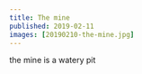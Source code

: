 ```yaml
---
title: The mine
published: 2019-02-11
images: [20190210-the-mine.jpg]
---
```


the mine is a watery pit
